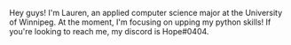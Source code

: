  Hey guys! I'm Lauren,
an applied computer science major at the University of Winnipeg.
At the moment, I'm focusing on upping my python skills!
If you're looking to reach me, my discord is Hope#0404.
